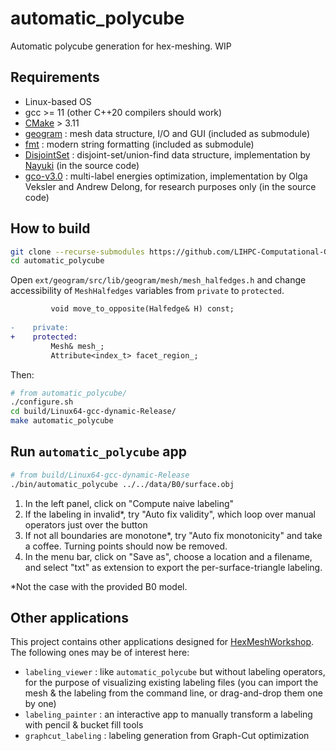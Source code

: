 # automatic_polycube
Automatic polycube generation for hex-meshing. WIP

## Requirements

- Linux-based OS
- gcc >= 11 (other C++20 compilers should work)
- [CMake](https://cmake.org/) > 3.11
- [geogram](https://github.com/BrunoLevy/geogram) : mesh data structure, I/O and GUI (included as submodule)
- [fmt](https://github.com/fmtlib/fmt) : modern string formatting (included as submodule)
- [DisjointSet](https://www.nayuki.io/page/disjoint-set-data-structure) : disjoint-set/union-find data structure, implementation by [Nayuki](https://www.nayuki.io/) (in the source code)
- [gco-v3.0](https://vision.cs.uwaterloo.ca/code/) :  multi-label energies optimization, implementation by Olga Veksler and Andrew Delong, for research purposes only (in the source code)

## How to build

```bash
git clone --recurse-submodules https://github.com/LIHPC-Computational-Geometry/automatic_polycube.git
cd automatic_polycube
```

Open `ext/geogram/src/lib/geogram/mesh/mesh_halfedges.h` and change accessibility of `MeshHalfedges` variables from `private` to `protected`.

```diff
         void move_to_opposite(Halfedge& H) const;
 
-    private:
+    protected:
         Mesh& mesh_;
         Attribute<index_t> facet_region_;
```

Then:

```bash
# from automatic_polycube/
./configure.sh
cd build/Linux64-gcc-dynamic-Release/
make automatic_polycube
```

## Run `automatic_polycube` app

```bash
# from build/Linux64-gcc-dynamic-Release
./bin/automatic_polycube ../../data/B0/surface.obj
```

1. In the left panel, click on "Compute naive labeling"
1. If the labeling in invalid*, try "Auto fix validity", which loop over manual operators just over the button
1. If not all boundaries are monotone*, try "Auto fix monotonicity" and take a coffee. Turning points should now be removed.
1. In the menu bar, click on "Save as", choose a location and a filename, and select "txt" as extension to export the per-surface-triangle labeling.

*Not the case with the provided B0 model.

## Other applications

This project contains other applications designed for [HexMeshWorkshop](https://github.com/LIHPC-Computational-Geometry/HexMeshWorkshop). The following ones may be of interest here:
- `labeling_viewer` : like `automatic_polycube` but without labeling operators, for the purpose of visualizing existing labeling files (you can import the mesh & the labeling from the command line, or drag-and-drop them one by one)
- `labeling_painter` : an interactive app to manually transform a labeling with pencil & bucket fill tools
- `graphcut_labeling` : labeling generation from Graph-Cut optimization